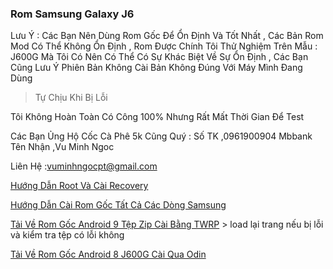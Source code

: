 ### Rom Samsung Galaxy J6

 Lưu Ý : Các Bạn Nên Dùng Rom Gốc Để Ổn Định Và Tốt Nhất , Các Bản Rom Mod Có Thể Không Ổn Định , Rom Được Chính Tôi Thử Nghiệm Trên Mẫu : J600G Mà Tôi Có Nên Có Thể Có Sự Khác Biệt Về Sự Ổn Định , Các Bạn Cũng Lưu Ý Phiên Bản Không Cài Bản Không Đúng Với Máy Mình Đang Dùng 

> Tự Chịu Khi Bị Lỗi

Tôi Không Hoàn Toàn Có Công 100% Nhưng Rất Mất Thời Gian Để Test 

Các Bạn Ủng Hộ Cốc Cà Phê 5k Cũng Quý : Số TK ,0961900904 Mbbank Tên Nhận ,Vu Minh Ngoc 

Liên Hệ :vuminhngocpt@gmail.com 

[Hướng Dẫn Root Và Cài Recovery](test)

[Hướng Dẫn Cài Rom Gốc Tất Cả Các Dòng Samsung ](https://mobilecity.vn/tin-tuc/huong-dan-up-rom-samsung-cuc-don-gian-bang-odin.html)

[Tải Về Rom Gốc Android 9 Tệp Zip Cài Bằng TWRP](https://androidfilehost.com/?fid=1899786940962614378) > load lại trang nếu bị lỗi và kiểm tra tệp có lỗi không

[Tải Về Rom Gốc Android 8 J600G Cài Qua Odin](https://firmwarefile.com/samsung-sm-j600g)
